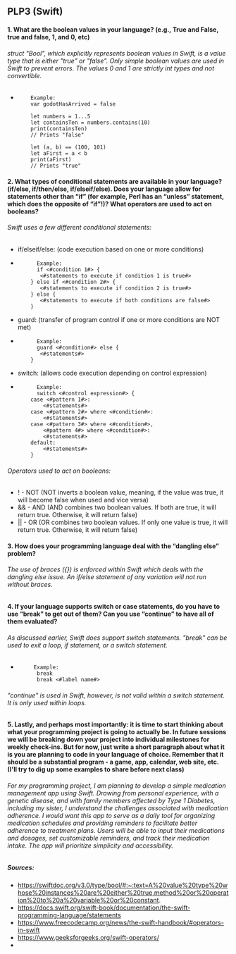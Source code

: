 ## PLP3 (Swift)

#### 1. What are the boolean values in your language? (e.g., True and False, true and false, 1, and 0,  etc)
###### struct "Bool", which explicitly represents boolean values in Swift, is a value type that is either "true" or "false". Only simple boolean values are used in Swift to prevent errors. The values 0 and 1 are strictly int types and not convertible. 
*         Example:
          var godotHasArrived = false
 
          let numbers = 1...5
          let containsTen = numbers.contains(10)
          print(containsTen)
          // Prints "false"
      
          let (a, b) == (100, 101)
          let aFirst = a < b
          print(aFirst)
          // Prints "true"
#### 2. What types of conditional statements are available in your language? (if/else, if/then/else,  if/elseif/else). Does your language allow for statements other than “if” (for example, Perl has an “unless” statement, which does the opposite of “if”!)? What operators are used to act on booleans?
###### Swift uses a few different conditional statements:
* if/elseif/else: (code execution based on one or more conditions)
*           Example:
            if <#condition 1#> {
             <#statements to execute if condition 1 is true#>
          } else if <#condition 2#> {
             <#statements to execute if condition 2 is true#>
          } else {
             <#statements to execute if both conditions are false#>
          }
* guard: (transfer of program control if one or more conditions are NOT met)
*           Example:
            guard <#condition#> else {
             <#statements#>
          }
* switch: (allows code execution depending on control expression)
*           Example:
            switch <#control expression#> {
          case <#pattern 1#>:
              <#statements#>
          case <#pattern 2#> where <#condition#>:
              <#statements#>
          case <#pattern 3#> where <#condition#>,
              <#pattern 4#> where <#condition#>:
              <#statements#>
          default:
              <#statements#>
          }
###### Operators used to act on booleans:
* ! - NOT (NOT inverts a boolean value, meaning, if the value was true, it will become false when used and vice versa)
* && - AND (AND combines two boolean values. If both are true, it will return true. Otherwise, it will return false)
* || - OR (OR combines two boolean values. If only one value is true, it will return true. Otherwise, it will return false)
#### 3. How does your programming language deal with the “dangling else” problem? 
###### The use of braces ({}) is enforced within Swift which deals with the dangling else issue. An if/else statement of any variation will not run without braces. 
#### 4. If your language supports switch or case statements, do you have to use “break” to get out of them? Can you use “continue” to have all of them evaluated?
###### As discussed earlier, Swift does support switch statements. "break" can be used to exit a loop, if statement, or a switch statement. 
*          Example:
            break
            break <#label name#>
###### "continue" is used in Swift, however, is not valid within a switch statement. It is only used within loops.
#### 5. Lastly, and perhaps most importantly: it is time to start thinking about what your programming project is going to actually be. In future sessions we will be breaking down your project into individual milestones for weekly check-ins. But for now, just write a short paragraph about what it is you are planning to code in your language of choice. Remember that it should be a substantial program - a game, app, calendar, web site, etc. (I'll try to dig up some examples to share before next class)
###### For my programming project, I am planning to develop a simple medication management app using Swift. Drawing from personal experience, with a genetic disease, and with family members affected by Type 1 Diabetes, including my sister, I understand the challenges associated with medication adherence. I would want this app to serve as a daily tool for organizing medication schedules and providing reminders to facilitate better adherence to treatment plans. Users will be able to input their medications and dosages, set customizable reminders, and track their medication intake. The app will prioritize simplicity and accessibility.
##### Sources:
* https://swiftdoc.org/v3.0/type/bool/#:~:text=A%20value%20type%20whose%20instances%20are%20either%20true,method%20or%20operation%20to%20a%20variable%20or%20constant.
* https://docs.swift.org/swift-book/documentation/the-swift-programming-language/statements
* https://www.freecodecamp.org/news/the-swift-handbook/#operators-in-swift
* https://www.geeksforgeeks.org/swift-operators/
* 

